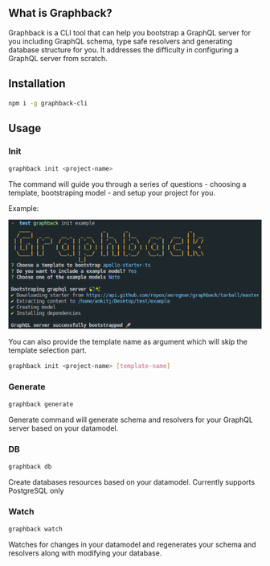 ## What is Graphback?

Graphback is a CLI tool that can help you bootstrap a GraphQL server for you including GraphQL schema, type safe resolvers and generating database structure for you. It addresses the difficulty in configuring a GraphQL server from scratch.

## Installation
```bash
npm i -g graphback-cli
```

## Usage
### Init
  ```bash
  graphback init <project-name>
  ```
  The command will guide you through a series of questions - choosing a template, bootstraping model - and setup your project for you.

  Example:

  ![](images/init.png)

  You can also provide the template name as argument which will skip the template selection part.
  ```bash
  graphback init <project-name> [template-name]
  ```
### Generate
  ```bash
  graphback generate
  ```
  Generate command will generate schema and resolvers for your GraphQL server based on your datamodel.

### DB
  ```bash
  graphback db
  ```
  Create databases resources based on your datamodel. Currently supports PostgreSQL only
### Watch
  ```bash
  graphback watch
  ```
  Watches for changes in your datamodel and regenerates your schema and resolvers along with modifying your database.